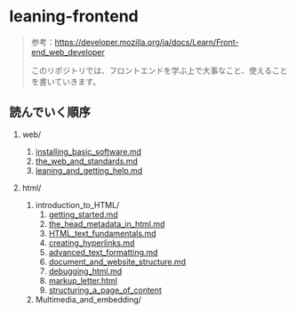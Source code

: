 # leaning-frontend

> 参考：https://developer.mozilla.org/ja/docs/Learn/Front-end_web_developer
>
> このリポジトリでは、フロントエンドを学ぶ上で大事なこと、使えることを書いていきます。

## 読んでいく順序

1. web/

   1. [installing_basic_software.md](https://github.com/ittoku703/leaning-frontend/blob/main/web/installing_basic_software.md)
   2. [the_web_and_standards.md](https://github.com/ittoku703/leaning-frontend/blob/main/web/the_web_and_web_standards.md)
   3. [leaning_and_getting_help.md](https://github.com/ittoku703/leaning-frontend/blob/main/web/learning_and_getting_help.md)
2. html/
   1. introduction_to_HTML/
      1. [getting_started.md](https://github.com/ittoku703/leaning-frontend/blob/main/html/Introduction_to_HTML/getting_started.md)
      2. [the_head_metadata_in_html.md](https://github.com/ittoku703/leaning-frontend/blob/main/html/Introduction_to_HTML/the_head_metadata_in_html.md)
      3. [HTML_text_fundamentals.md](https://github.com/ittoku703/leaning-frontend/blob/main/html/Introduction_to_HTML/HTML_text_fundamentals.md)
      4. [creating_hyperlinks.md](https://github.com/ittoku703/leaning-frontend/blob/main/html/Introduction_to_HTML/creating_hyperlinks.md)
      5. [advanced_text_formatting.md](https://github.com/ittoku703/leaning-frontend/blob/main/html/Introduction_to_HTML/advanced_text_fomatting.md)
      6. [document_and_website_structure.md](https://github.com/ittoku703/leaning-frontend/blob/main/html/Introduction_to_HTML/document_and_website_structure.md)
      7. [debugging_html.md](https://github.com/ittoku703/leaning-frontend/blob/main/html/Introduction_to_HTML/debugging_html.md)
      8. [markup_letter.html](https://github.com/ittoku703/leaning-frontend/blob/main/html/Introduction_to_HTML/markup_letter.html)
      9. [structuring_a_page_of_content](https://github.com/ittoku703/leaning-frontend/tree/main/html/Introduction_to_HTML/structuring_a_page_of_content)
   2. Multimedia_and_embedding/
